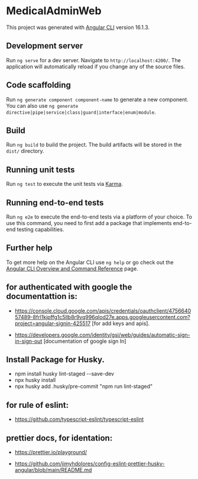 # MedicalAdminWeb

This project was generated with [Angular CLI](https://github.com/angular/angular-cli) version 16.1.3.

## Development server

Run `ng serve` for a dev server. Navigate to `http://localhost:4200/`. The application will automatically reload if you change any of the source files.

## Code scaffolding

Run `ng generate component component-name` to generate a new component. You can also use `ng generate directive|pipe|service|class|guard|interface|enum|module`.

## Build

Run `ng build` to build the project. The build artifacts will be stored in the `dist/` directory.

## Running unit tests

Run `ng test` to execute the unit tests via [Karma](https://karma-runner.github.io).

## Running end-to-end tests

Run `ng e2e` to execute the end-to-end tests via a platform of your choice. To use this command, you need to first add a package that implements end-to-end testing capabilities.

## Further help

To get more help on the Angular CLI use `ng help` or go check out the [Angular CLI Overview and Command Reference](https://angular.io/cli) page.

## for authenticated with google the documentattion is:
- https://console.cloud.google.com/apis/credentials/oauthclient/475664057489-8frl1kjpffg1c5llb8r9vq996qlod27e.apps.googleusercontent.com?project=angular-signin-425517  [for add keys and apis].

- https://developers.google.com/identity/gsi/web/guides/automatic-sign-in-sign-out [documentation of google sign In]

## Install Package for Husky.
- npm install husky lint-staged --save-dev
- npx husky install
- npx husky add .husky/pre-commit "npm run lint-staged"


## for rule of eslint: 
- https://github.com/typescript-eslint/typescript-eslint

## prettier docs, for identation:
- https://prettier.io/playground/


- https://github.com/jimyhdolores/config-eslint-prettier-husky-angular/blob/main/README.md